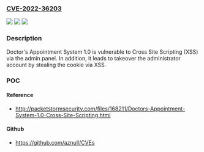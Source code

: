 ### [CVE-2022-36203](https://cve.mitre.org/cgi-bin/cvename.cgi?name=CVE-2022-36203)
![](https://img.shields.io/static/v1?label=Product&message=n%2Fa&color=blue)
![](https://img.shields.io/static/v1?label=Version&message=n%2Fa&color=blue)
![](https://img.shields.io/static/v1?label=Vulnerability&message=n%2Fa&color=brighgreen)

### Description

Doctor's Appointment System 1.0 is vulnerable to Cross Site Scripting (XSS) via the admin panel. In addition, it leads to takeover the administrator account by stealing the cookie via XSS.

### POC

#### Reference
- http://packetstormsecurity.com/files/168211/Doctors-Appointment-System-1.0-Cross-Site-Scripting.html

#### Github
- https://github.com/aznull/CVEs

